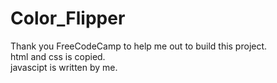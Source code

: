 # Color_Flipper
Thank you FreeCodeCamp to help me out to build this project.
<br>
html and css is copied.
<br>
javascipt is written by me.